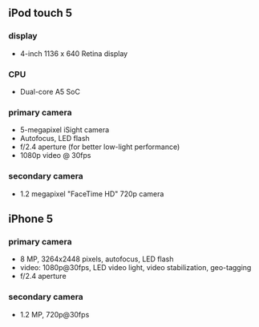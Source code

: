 ## iPod touch 5
### display
* 4-inch 1136 x 640 Retina display
### CPU
* Dual-core A5 SoC
### primary camera
* 5-megapixel iSight camera
* Autofocus, LED flash
* f/2.4 aperture (for better low-light performance)
* 1080p video @ 30fps

### secondary camera
* 1.2 megapixel "FaceTime HD" 720p camera


## iPhone 5
### primary camera
* 8 MP, 3264x2448 pixels, autofocus, LED flash
* video: 1080p@30fps, LED video light, video stabilization, geo-tagging
* f/2.4 aperture
### secondary camera
* 1.2 MP, 720p@30fps